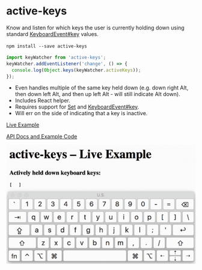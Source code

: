 <!--
TODO: update repo description and URL, get pages turned on.
TODO: replace docs/ URLs with GH pages links
TOOD: build and coverage badges
-->

# active-keys

Know and listen for which keys the user is currently holding down using standard [KeyboardEvent#key](https://developer.mozilla.org/en-US/docs/Web/API/KeyboardEvent/key) values.

`npm install --save active-keys`

```js
import keyWatcher from 'active-keys';
keyWatcher.addEventListener('change', () => {
  console.log(Object.keys(keyWatcher.activeKeys));
});
```

- Even handles multiple of the same key held down (e.g. down right Alt, then down left Alt, and then up left Alt - will still indicate Alt down).
- Includes React helper.
- Requires support for [Set](https://developer.mozilla.org/en-US/docs/Web/JavaScript/Reference/Global_Objects/Set) and [KeyboardEvent#key](https://developer.mozilla.org/en-US/docs/Web/API/KeyboardEvent/key).
- Will err on the side of indicating that a key is inactive.

[Live Example](https://chrisjshull.github.io/active-keys/index.html)

[API Docs and Example Code](https://chrisjshull.github.io/active-keys/docs/index.html)

![Demo Recording](docs/demo.gif)
